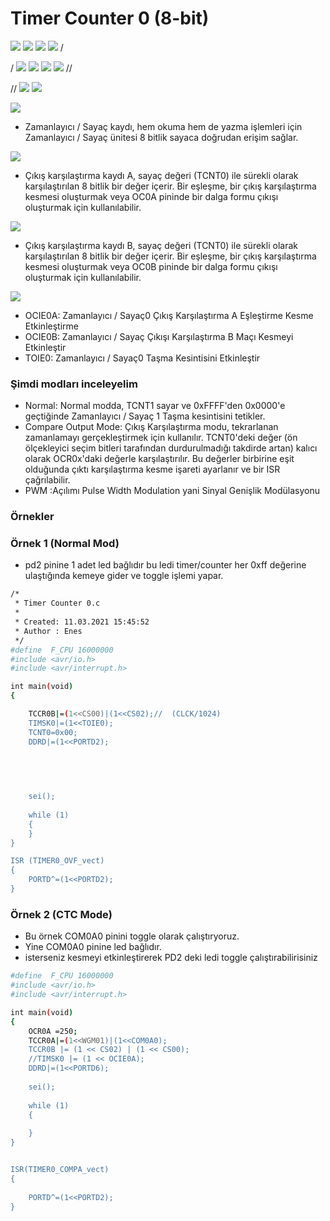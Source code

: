 # Timer Counter 0 (8-bit)
![](https://i.ibb.co/YcFkCQh/2021-10-3-21-21-49.png)
![](https://i.ibb.co/9W3MxcD/2021-10-3-21-22-17.png)
![](https://i.ibb.co/rkYvsjG/2021-10-3-21-22-46.png)
![](https://i.ibb.co/CKsBkW1/2021-10-3-21-23-02.png)
/

/
![](https://i.ibb.co/QdHHZfT/2021-10-3-21-23-57.png)
![](https://i.ibb.co/dgTTk9H/2021-10-3-21-24-18.png)
![](https://i.ibb.co/Y2bB2BM/2021-10-3-21-24-33.png)
![](https://i.ibb.co/TwLMdcG/2021-10-3-21-25-10.png)
//

//
![](https://i.ibb.co/72dRMK9/2021-10-3-21-25-26.png)
![](https://i.ibb.co/YL1YPVj/2021-10-3-21-25-50.png)

![](https://i.ibb.co/PMgyJkM/2021-10-3-21-51-41.png)
- Zamanlayıcı / Sayaç kaydı, hem okuma hem de yazma işlemleri için Zamanlayıcı / Sayaç ünitesi 8 bitlik sayaca doğrudan erişim sağlar.

![](https://i.ibb.co/KX2tCY6/2021-10-3-21-52-01.png)
- Çıkış karşılaştırma kaydı A, sayaç değeri (TCNT0) ile sürekli olarak karşılaştırılan 8 bitlik bir değer içerir. Bir eşleşme, bir çıkış karşılaştırma kesmesi oluşturmak veya OC0A pininde bir dalga formu çıkışı oluşturmak için kullanılabilir.

![](https://i.ibb.co/37dD2dz/2021-10-3-21-52-21.png)
- Çıkış karşılaştırma kaydı B, sayaç değeri (TCNT0) ile sürekli olarak karşılaştırılan 8 bitlik bir değer içerir. Bir eşleşme, bir çıkış karşılaştırma kesmesi oluşturmak veya OC0B pininde bir dalga formu çıkışı oluşturmak için kullanılabilir.

![](https://i.ibb.co/7X9CLQF/2021-10-3-21-52-41.png)
- OCIE0A: Zamanlayıcı / Sayaç0 Çıkış Karşılaştırma A Eşleştirme Kesme Etkinleştirme
- OCIE0B: Zamanlayıcı / Sayaç Çıkışı Karşılaştırma B Maçı Kesmeyi Etkinleştir
- TOIE0: Zamanlayıcı / Sayaç0 Taşma Kesintisini Etkinleştir


### Şimdi modları inceleyelim
- Normal: Normal modda, TCNT1 sayar ve 0xFFFF'den 0x0000'e geçtiğinde Zamanlayıcı / Sayaç 1 Taşma kesintisini tetikler.
- Compare Output Mode: Çıkış Karşılaştırma modu, tekrarlanan zamanlamayı gerçekleştirmek için kullanılır. TCNT0'deki değer (ön ölçekleyici seçim bitleri tarafından durdurulmadığı takdirde artan) kalıcı olarak OCR0x'daki değerle karşılaştırılır. Bu değerler birbirine eşit olduğunda çıktı karşılaştırma kesme işareti ayarlanır ve bir ISR çağrılabilir.
- PWM :Açılımı Pulse Width Modulation yani Sinyal Genişlik Modülasyonu
### Örnekler
### Örnek 1 (Normal Mod)
- pd2 pinine 1 adet led bağlıdır bu ledi timer/counter her 0xff değerine ulaştığında kemeye gider ve toggle işlemi yapar.
```sh
/*
 * Timer Counter 0.c
 *
 * Created: 11.03.2021 15:45:52
 * Author : Enes
 */ 
#define  F_CPU 16000000
#include <avr/io.h>
#include <avr/interrupt.h>

int main(void)
{

	TCCR0B|=(1<<CS00)|(1<<CS02);//  (CLCK/1024)
	TIMSK0|=(1<<TOIE0);
	TCNT0=0x00; 
	DDRD|=(1<<PORTD2);

	
	

	
	sei();
	
    while (1) 
    {
    }
}

ISR (TIMER0_OVF_vect)
{
	PORTD^=(1<<PORTD2);
}
```
### Örnek 2 (CTC Mode)
- Bu örnek COM0A0 pinini toggle olarak çalıştıryoruz.
- Yine COM0A0 pinine led bağlıdır.
- isterseniz kesmeyi etkinleştirerek PD2 deki ledi toggle çalıştırabilirisiniz
```sh
#define  F_CPU 16000000
#include <avr/io.h>
#include <avr/interrupt.h>

int main(void)
{
	OCR0A =250;
	TCCR0A|=(1<<WGM01)|(1<<COM0A0);
	TCCR0B |= (1 << CS02) | (1 << CS00);
	//TIMSK0 |= (1 << OCIE0A);
	DDRD|=(1<<PORTD6);
	
	sei();
	
    while (1) 
    {
		
    }
}


ISR(TIMER0_COMPA_vect)
{
	
	PORTD^=(1<<PORTD2);
}

```

